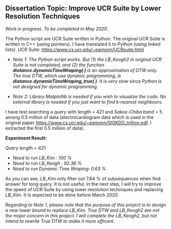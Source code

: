 ## Dissertation Topic: Improve UCR Suite by Lower Resolution Techniques

*Work in progress. To be completed in May 2020.*

The Python script are UCR Suite written in Python.
The original UCR Suite is written in C++ (using pointers). I have translated it to Python (using linked lists).
UCR Suite: https://www.cs.ucr.edu/~eamonn/UCRsuite.html

- *Note 1: The Python script works. But (1) the LB_Keogh2 in original UCR Suite is not completed, and (2) the function **distance.dynamicTimeWraping( )** is an approximation of DTW only. The true DTW, which use dynamic programming, is **distance.dynamicTimeWraping_true( )**. It is very slow since Python is not designed for dynamic programming.*

- *Note 2: Library Matplotlib is needed if you wish to visualize the code. No external library is needed if you just want to find k-nearest neighbours.*

I have test searching a query with length = 421 and *Sakoe-Chiba band* = 5 among 0.5 million of data (electrocardiogram data which is used in the original paper https://www.cs.ucr.edu/~eamonn/SIGKDD_trillion.pdf. I extracted the first 0.5 million of data).

**Experiment Result:**

Query length = 421
- *Need to run LB_Kim : 100 %*
- *Need to run LB_Keogh : 92.36 %*
- *Need to run Dynamic Time Wraping: 0.63 %*

As you can see, *LB_Kim* only filter out 7.64 % of subsequences when find answer for long query. It is not useful.
In the next step, I will try to improve the speed of UCR Suite by using lower resolution techniques and replacing *LB_Kim*.
It is expected to be done before March 2020.

*Regarding to Note 1, please note that the purpose of this project is to design a new lower bound to replace LB_Kim. True DTW and LB_Keogh2 are not the major concern in this project. I will complete the LB_Keogh2, but not intend to rewrite True DTW to make it more efficent.*
